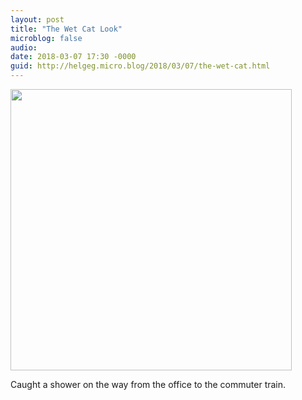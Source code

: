 ```yaml
---
layout: post
title: "The Wet Cat Look"
microblog: false
audio: 
date: 2018-03-07 17:30 -0000
guid: http://helgeg.micro.blog/2018/03/07/the-wet-cat.html
---
```


<img src="http://microblog.helgegudmundsen.com/uploads/2018/aba30c1cca.jpg" width="450" height="600" style="height: auto;" class="sunlit_image" />

Caught a shower on the way from the office to the commuter train. 


